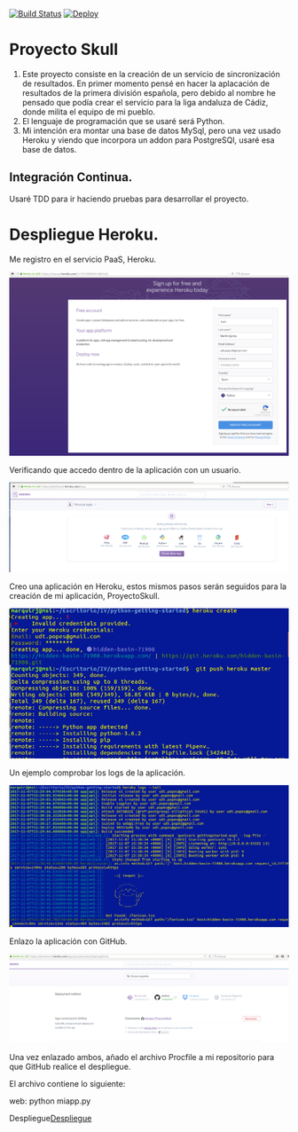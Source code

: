 [![Build Status](https://travis-ci.org/marquirj/ProyectoSkull.svg?branch=master)](https://travis-ci.org/marquirj/ProyectoSkull)
[![Deploy](https://www.herokucdn.com/deploy/button.svg)](https://heroku.com/deploy?template=hhttps://github.com/marquirj/ProyectoSkull)

# Proyecto Skull

 1. Este proyecto consiste en la creación de un servicio de sincronización de resultados. En primer momento pensé en hacer la aplacación de resultados de la primera división española, pero debido al nombre he pensado que podía crear el servicio para la liga andaluza de Cádiz, donde milita el equipo de mi pueblo.
 2. El lenguaje de programación que se usaré será Python.
 3. Mi intención era montar una base de datos MySql, pero una vez usado Heroku y viendo que incorpora un addon para PostgreSQl, usaré esa base de datos.

## Integración Continua.

 Usaré TDD para ir haciendo pruebas para desarrollar el proyecto. 

# Despliegue Heroku.

Me registro en el servicio PaaS, Heroku.

![Imagen darse de alta](/img/1.png)

Verificando que accedo dentro de la aplicación con un usuario.

![Comprobación](/img/2.png)

Creo una aplicación en Heroku, estos mismos pasos serán seguidos para la creación de mi aplicación, ProyectoSkull.

![Crear Proyecto prueba](/img/3.png)

Un ejemplo comprobar los logs de la aplicación.

![Logs](/img/4.png)


Enlazo la aplicación con GitHub.

![Enlazado](/img/5.png)

Una vez enlazado ambos, añado el archivo Procfile a mi repositorio para que GitHub realice el despliegue.

El archivo contiene lo siguiente:

web: python miapp.py



Despliegue[Despliegue](https://proyectoskull.herokuapp.com/)
